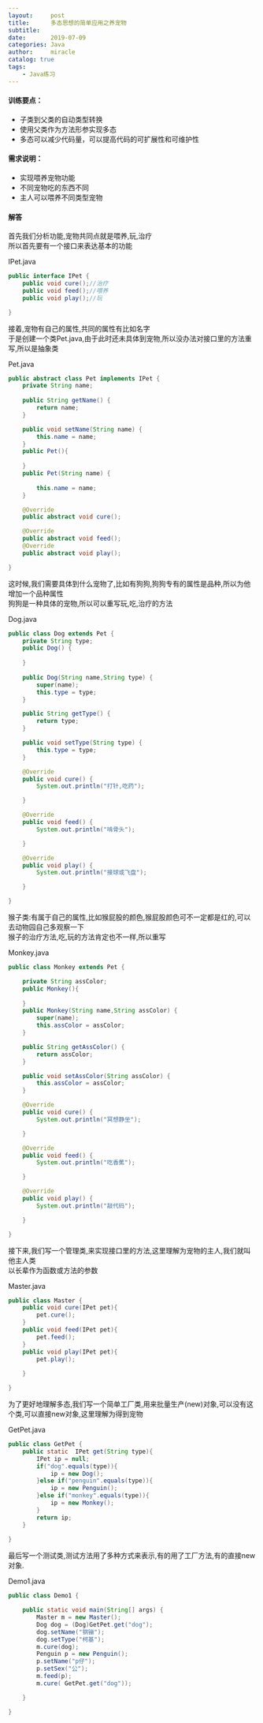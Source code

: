 ```yaml
---
layout:     post
title:      多态思想的简单应用之养宠物
subtitle:   
date:       2019-07-09
categories: Java
author:     miracle
catalog: true
tags:
    - Java练习
---
```


#### 训练要点：

* 子类到父类的自动类型转换
* 使用父类作为方法形参实现多态
* 多态可以减少代码量，可以提高代码的可扩展性和可维护性

#### 需求说明：

* 实现喂养宠物功能
* 不同宠物吃的东西不同
* 主人可以喂养不同类型宠物

#### 解答

首先我们分析功能,宠物共同点就是喂养,玩,治疗  
所以首先要有一个接口来表达基本的功能

IPet.java

```java
public interface IPet {
	public void cure();//治疗
	public void feed();//喂养
	public void play();//玩

}
```

接着,宠物有自己的属性,共同的属性有比如名字  
于是创建一个类Pet.java,由于此时还未具体到宠物,所以没办法对接口里的方法重写,所以是抽象类

Pet.java

```java
public abstract class Pet implements IPet {
	private String name;
	
	public String getName() {
		return name;
	}

	public void setName(String name) {
		this.name = name;
	}
	public Pet(){
		
	}
	public Pet(String name) {
		
		this.name = name;
	}

	@Override
	public abstract void cure();

	@Override
	public abstract void feed();
	@Override
	public abstract void play();

}
```
这时候,我们需要具体到什么宠物了,比如有狗狗,狗狗专有的属性是品种,所以为他增加一个品种属性  
狗狗是一种具体的宠物,所以可以重写玩,吃,治疗的方法

Dog.java

```java
public class Dog extends Pet {
	private String type;
	public Dog() {
		
	}
	
	public Dog(String name,String type) {
		super(name);
		this.type = type;
	}

	public String getType() {
		return type;
	}

	public void setType(String type) {
		this.type = type;
	}

	@Override
	public void cure() {
		System.out.println("打针,吃药");

	}

	@Override
	public void feed() {
		System.out.println("啃骨头");

	}

	@Override
	public void play() {
		System.out.println("接球或飞盘");

	}

}
```

猴子类:有属于自己的属性,比如猴屁股的颜色,猴屁股颜色可不一定都是红的,可以去动物园自己多观察一下  
猴子的治疗方法,吃,玩的方法肯定也不一样,所以重写

Monkey.java

```java
public class Monkey extends Pet {

	private String assColor;
	public Monkey(){
		
	}
	public Monkey(String name,String assColor) {
		super(name);
		this.assColor = assColor;
	}

	public String getAssColor() {
		return assColor;
	}

	public void setAssColor(String assColor) {
		this.assColor = assColor;
	}

	@Override
	public void cure() {
		System.out.println("冥想静坐");

	}

	@Override
	public void feed() {
		System.out.println("吃香蕉");

	}

	@Override
	public void play() {
		System.out.println("敲代码");

	}

}
```

接下来,我们写一个管理类,来实现接口里的方法,这里理解为宠物的主人,我们就叫他主人类  
以长辈作为函数或方法的参数  

Master.java

```java
public class Master {
	public void cure(IPet pet){
		pet.cure();
	}
	public void feed(IPet pet){
		pet.feed();
	}
	public void play(IPet pet){
		pet.play();
		
	}

}
```

为了更好地理解多态,我们写一个简单工厂类,用来批量生产(new)对象,可以没有这个类,可以直接new对象,这里理解为得到宠物

GetPet.java

```java
public class GetPet {
	public static  IPet get(String type){
		IPet ip = null;
		if("dog".equals(type)){
			ip = new Dog();
		}else if("penguin".equals(type)){
			ip = new Penguin();
		}else if("monkey".equals(type)){
			ip = new Monkey();
		}
		return ip;
	}
	
}

```

最后写一个测试类,测试方法用了多种方式来表示,有的用了工厂方法,有的直接new对象.

Demo1.java

```java
public class Demo1 {

	public static void main(String[] args) {
		Master m = new Master();
		Dog dog = (Dog)GetPet.get("dog");
		dog.setName("钢镚");
		dog.setType("柯基");
		m.cure(dog);
		Penguin p = new Penguin();
		p.setName("p仔");
		p.setSex("公");
		m.feed(p);
		m.cure( GetPet.get("dog"));

	}

}
```